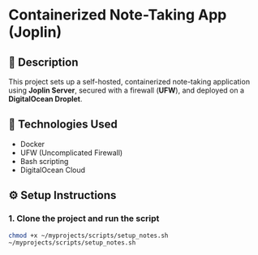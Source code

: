 # Containerized Note-Taking App (Joplin)

## 📌 Description
This project sets up a self-hosted, containerized note-taking application using **Joplin Server**, secured with a firewall (**UFW**), and deployed on a **DigitalOcean Droplet**.

## 🧰 Technologies Used
- Docker
- UFW (Uncomplicated Firewall)
- Bash scripting
- DigitalOcean Cloud

## ⚙️ Setup Instructions

### 1. Clone the project and run the script
```bash
chmod +x ~/myprojects/scripts/setup_notes.sh
~/myprojects/scripts/setup_notes.sh
